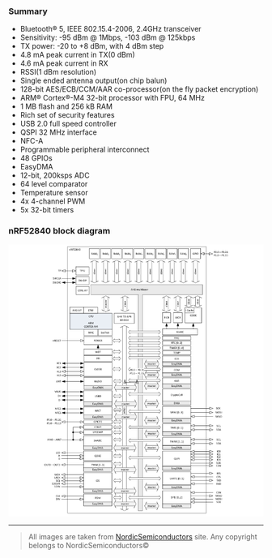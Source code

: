 ### Summary
* Bluetooth® 5, IEEE 802.15.4-2006, 2.4GHz transceiver
* Sensitivity: -95 dBm @ 1Mbps, -103 dBm @ 125kbps
* TX power: -20 to +8 dBm, with 4 dBm step
* 4.8 mA peak current in TX(0 dBm)
* 4.6 mA peak current in RX
* RSSI(1 dBm resolution)
* Single ended antenna output(on chip balun)
* 128-bit AES/ECB/CCM/AAR co-processor(on the fly packet encryption)
* ARM® Cortex®-M4 32-bit processor with FPU, 64 MHz
* 1 MB flash and 256 kB RAM
* Rich set of security features
* USB 2.0 full speed controller
* QSPI 32 MHz interface
* NFC-A
* Programmable peripheral interconnect
* 48 GPIOs
* EasyDMA
* 12-bit, 200ksps ADC
* 64 level comparator
* Temperature sensor
* 4x 4-channel PWM
* 5x 32-bit timers

### nRF52840 block diagram

![block diagram](images/nRF52840_block_diagram.png)

---

> All images are taken from [NordicSemiconductors](https://infocenter.nordicsemi.com) site.
> Any copyright belongs to NordicSemiconductors©
